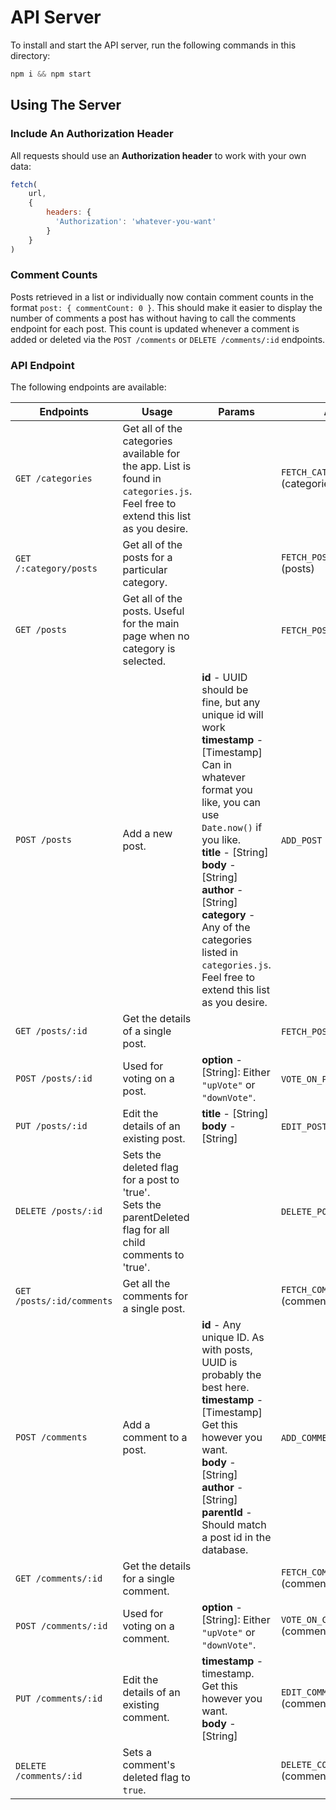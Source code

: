 # API Server

To install and start the API server, run the following commands in this directory:

```js
npm i && npm start
```

## Using The Server

### Include An Authorization Header

All requests should use an **Authorization header** to work with your own data:

```js
fetch(
    url,
    {
        headers: {
          'Authorization': 'whatever-you-want'
        }
    }
)
```

### Comment Counts
Posts retrieved in a list or individually now contain comment counts in the format `post: { commentCount: 0 }`.  This should make it easier to display the number of comments a post has without having to call the comments endpoint for each post.   This count is updated whenever a comment is added or deleted via the `POST /comments` or `DELETE /comments/:id` endpoints.

### API Endpoint

The following endpoints are available:

| Endpoints       | Usage          | Params         | Action         |
|-----------------|----------------|----------------|----------------|
| `GET /categories` | Get all of the categories available for the app. List is found in `categories.js`. Feel free to extend this list as you desire. |  | `FETCH_CATEGORIES` (categories) |
| `GET /:category/posts` | Get all of the posts for a particular category. |  | `FETCH_POSTS_BY_CATEGORY` (posts) |
| `GET /posts` | Get all of the posts. Useful for the main page when no category is selected. |  | `FETCH_POSTS` (posts) |
| `POST /posts` | Add a new post. | **id** - UUID should be fine, but any unique id will work <br> **timestamp** - [Timestamp] Can in whatever format you like, you can use `Date.now()` if you like. <br> **title** - [String] <br> **body** - [String] <br> **author** - [String] <br> **category** -  Any of the categories listed in `categories.js`. Feel free to extend this list as you desire. | `ADD_POST` (posts) |
| `GET /posts/:id` | Get the details of a single post. | | `FETCH_POST` (posts) |
| `POST /posts/:id` | Used for voting on a post. | **option** - [String]: Either `"upVote"` or `"downVote"`. | `VOTE_ON_POST` (posts) |
| `PUT /posts/:id` | Edit the details of an existing post. | **title** - [String] <br> **body** - [String] | `EDIT_POST` (posts) |
| `DELETE /posts/:id` | Sets the deleted flag for a post to 'true'. <br> Sets the parentDeleted flag for all child comments to 'true'. | | `DELETE_POST` (posts) |
| `GET /posts/:id/comments` | Get all the comments for a single post. | | `FETCH_COMMENTS_BY_POST` (comments) |
| `POST /comments` | Add a comment to a post. | **id** - Any unique ID. As with posts, UUID is probably the best here. <br> **timestamp** - [Timestamp] Get this however you want. <br> **body** - [String] <br> **author** - [String] <br> **parentId** - Should match a post id in the database. | `ADD_COMMENT` (comments) |
| `GET /comments/:id` | Get the details for a single comment. | | `FETCH_COMMENT` (comments) |
| `POST /comments/:id` | Used for voting on a comment. | **option** - [String]: Either `"upVote"` or `"downVote"`.  | `VOTE_ON_COMMENT` (comments) |
| `PUT /comments/:id` | Edit the details of an existing comment. | **timestamp** - timestamp. Get this however you want. <br> **body** - [String] | `EDIT_COMMENT` (comments) |
| `DELETE /comments/:id` | Sets a comment's deleted flag to `true`. | &nbsp; | `DELETE_COMMENT` (comments) |
